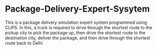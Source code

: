 # Package-Delivery-Expert-Sysytem
This is a package delivery simulation expert system programmed using CLIPS. In this, a truck is required to drive through the shortest route to the pickup city to pick the package up, then drive the shortest route to the destination city, deliver the package, and then drive through the shortest route back to Delhi
